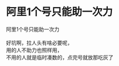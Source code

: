 # 阿里1个号只能助一次力


阿里1个号只能助一次力<br />
<br />
好坑啊，拉人头有啥必要呢，<br />
用的人不助力也照样用，<br />
不用的人就是临时凑数的，点完号就放那吃灰了<img id="aimg_ol2lY" onclick="zoom(this, this.src, 0, 0, 0)" class="zoom" src="https://cdn.jsdelivr.net/gh/hishis/forum-master/public/images/patch.gif" onmouseover="img_onmouseoverfunc(this)" onload="thumbImg(this)" border="0" alt="" />
